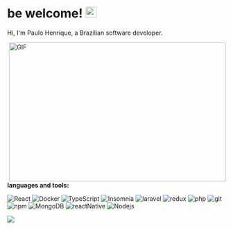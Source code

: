 # be welcome! <img src="https://media.giphy.com/media/hvRJCLFzcasrR4ia7z/giphy.gif" width="25px">


Hi, I'm Paulo Henrique, a Brazilian software developer.

  <img align="right" alt="GIF" src="https://i.pinimg.com/originals/e4/26/70/e426702edf874b181aced1e2fa5c6cde.gif" width="500" height="320" />

**languages and tools:**  
<p>
  <img alt="React" src="https://img.shields.io/badge/-React-45b8d8?style=flat-square&logo=react&logoColor=white" />
  <img alt="Docker" src="https://img.shields.io/badge/-Docker-46a2f1?style=flat-square&logo=docker&logoColor=white" />
  <img alt="TypeScript" src="https://img.shields.io/badge/-TypeScript-007ACC?style=flat-square&logo=typescript&logoColor=white" />
  <img alt="Insomnia" src="https://img.shields.io/badge/-Insomnia-5849BE?style=flat-square&logo=insomnia&logoColor=white" />
  <img alt="laravel" src="https://img.shields.io/badge/-laravel-red?style=flat-square&logo=laravel&logoColor=white" />
  <img alt="redux" src="https://img.shields.io/badge/-Redux-764ABC?style=flat-square&logo=redux&logoColor=white" />
  <img alt="php" src="https://img.shields.io/badge/-php-blue?style=flat-square&logo=php&logoColor=white" />
  <img alt="git" src="https://img.shields.io/badge/-Git-F05032?style=flat-square&logo=git&logoColor=white" />
  <img alt="npm" src="https://img.shields.io/badge/-NPM-CB3837?style=flat-square&logo=npm&logoColor=white" />
  <img alt="MongoDB" src="https://img.shields.io/badge/-MongoDB-13aa52?style=flat-square&logo=mongodb&logoColor=white" />
  <img alt="reactNative" src="https://img.shields.io/badge/-JavaScript-yellow?style=flat-square&logo=javascript&logoColor=white" />
  <img alt="Nodejs" src="https://img.shields.io/badge/-Nodejs-43853d?style=flat-square&logo=Node.js&logoColor=white" />
</p>


<!-- <img align="center" src="https://github-readme-stats.vercel.app/api?username=henriques4nti4go&show_icons=true&include_all_commits=true&theme=radical" alt="TheAbbie's github stats" /> -->
<img align="center" src="https://github-readme-stats.vercel.app/api/top-langs/?username=henriques4nti4go&layout=compact&theme=radical" />

